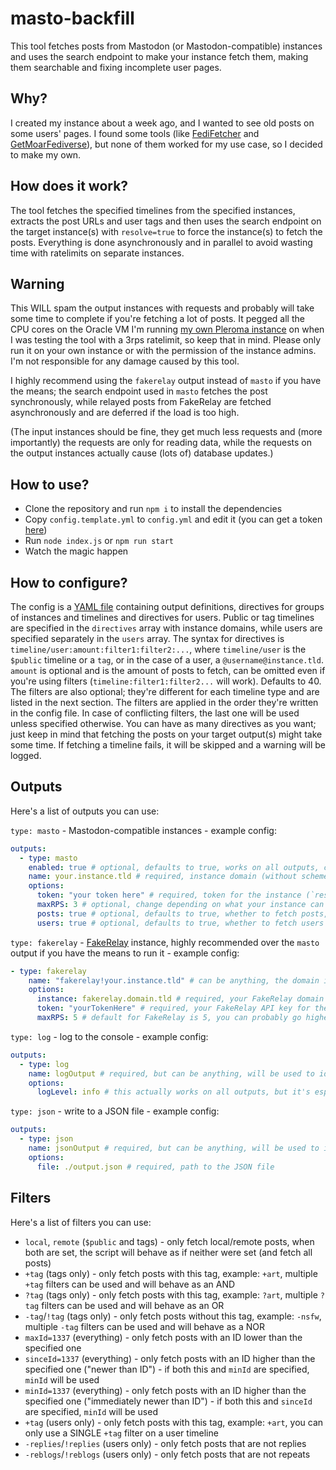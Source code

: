 # masto-backfill

This tool fetches posts from Mastodon (or Mastodon-compatible) instances and uses the search endpoint to make your instance fetch them, making them searchable and fixing incomplete user pages.

## Why?

I created my instance about a week ago, and I wanted to see old posts on some users' pages. I found some tools (like [FediFetcher](https://github.com/nanos/FediFetcher) and [GetMoarFediverse](https://github.com/g3rv4/GetMoarFediverse)), but none of them worked for my use case, so I decided to make my own.

## How does it work?

The tool fetches the specified timelines from the specified instances, extracts the post URLs and user tags and then uses the search endpoint on the target instance(s) with `resolve=true` to force the instance(s) to fetch the posts. Everything is done asynchronously and in parallel to avoid wasting time with ratelimits on separate instances.

## Warning

This WILL spam the output instances with requests and probably will take some time to complete if you're fetching a lot of posts. It pegged all the CPU cores on the Oracle VM I'm running [my own Pleroma instance](https://plrm.adamski2003.lol) on when I was testing the tool with a 3rps ratelimit, so keep that in mind. Please only run it on your own instance or with the permission of the instance admins. I'm not responsible for any damage caused by this tool.

I highly recommend using the `fakerelay` output instead of `masto` if you have the means; the search endpoint used in `masto` fetches the post synchronously, while relayed posts from FakeRelay are fetched asynchronously and are deferred if the load is too high.

(The input instances should be fine, they get much less requests and (more importantly) the requests are only for reading data, while the requests on the output instances actually cause (lots of) database updates.)

## How to use?

- Clone the repository and run `npm i` to install the dependencies
- Copy `config.template.yml` to `config.yml` and edit it (you can get a token [here](https://getauth.thms.uk/?scopes=read&client_name=masto-backfill))
- Run `node index.js` or `npm run start`
- Watch the magic happen

## How to configure?

The config is a [YAML file](https://yaml.org/spec/1.2.2/) containing output definitions, directives for groups of instances and timelines and directives for users. Public or tag timelines are specified in the `directives` array with instance domains, while users are specified separately in the `users` array. The syntax for directives is `timeline/user:amount:filter1:filter2:...`, where `timeline/user` is the `$public` timeline or a `tag`, or in the case of a user, a `@username@instance.tld`. `amount` is optional and is the amount of posts to fetch, can be omitted even if you're using filters (`timeline:filter1:filter2...` will work). Defaults to 40. The filters are also optional; they're different for each timeline type and are listed in the next section. The filters are applied in the order they're written in the config file. In case of conflicting filters, the last one will be used unless specified otherwise. You can have as many directives as you want; just keep in mind that fetching the posts on your target output(s) might take some time. If fetching a timeline fails, it will be skipped and a warning will be logged.

## Outputs

Here's a list of outputs you can use:

`type: masto` - Mastodon-compatible instances - example config:

```yaml
outputs:
  - type: masto
    enabled: true # optional, defaults to true, works on all outputs, can be used to disable an output without removing it from the config/commenting it out
    name: your.instance.tld # required, instance domain (without scheme)
    options:
      token: "your token here" # required, token for the instance (`resolve` on the search endpoint doesn't work without the token)
      maxRPS: 3 # optional, change depending on what your instance can handle, defaults to 3
      posts: true # optional, defaults to true, whether to fetch posts, setting to false can be useful if you're also using fakerelay (which only supports fetching posts)
      users: true # optional, defaults to true, whether to fetch users
```

`type: fakerelay` - [FakeRelay](https://github.com/g3rv4/FakeRelay/) instance, highly recommended over the `masto` output if you have the means to run it - example config:

```yaml
- type: fakerelay
    name: "fakerelay!your.instance.tld" # can be anything, the domain is in options because some people might want to use multiple tokens on the same relay
    options:
      instance: fakerelay.domain.tld # required, your FakeRelay domain
      token: "yourTokenHere" # required, your FakeRelay API key for the desired instance
      maxRPS: 5 # default for FakeRelay is 5, you can probably go higher than with a `masto` output on the same server
```

`type: log` - log to the console - example config:

```yaml
outputs:
  - type: log
    name: logOutput # required, but can be anything, will be used to identify the output in the logs
    options:
      logLevel: info # this actually works on all outputs, but it's especially useful for the log output
```

`type: json` - write to a JSON file - example config:

```yaml
outputs:
  - type: json
    name: jsonOutput # required, but can be anything, will be used to identify the output in the logs
    options:
      file: ./output.json # required, path to the JSON file
```

## Filters

Here's a list of filters you can use:

- `local`, `remote` (`$public` and tags) - only fetch local/remote posts, when both are set, the script will behave as if neither were set (and fetch all posts)
- `+tag` (tags only) - only fetch posts with this tag, example: `+art`, multiple `+tag` filters can be used and will behave as an AND
- `?tag` (tags only) - only fetch posts with this tag, example: `?art`, multiple `?tag` filters can be used and will behave as an OR
- `-tag`/`!tag` (tags only) - only fetch posts without this tag, example: `-nsfw`, multiple `-tag` filters can be used and will behave as a NOR
- `maxId=1337` (everything) - only fetch posts with an ID lower than the specified one
- `sinceId=1337` (everything) - only fetch posts with an ID higher than the specified one ("newer than ID") - if both this and `minId` are specified, `minId` will be used
- `minId=1337` (everything) - only fetch posts with an ID higher than the specified one ("immediately newer than ID") - if both this and `sinceId` are specified, `minId` will be used
- `+tag` (users only) - only fetch posts with this tag, example: `+art`, you can only use a SINGLE `+tag` filter on a user timeline
- `-replies`/`!replies` (users only) - only fetch posts that are not replies
- `-reblogs`/`!reblogs` (users only) - only fetch posts that are not repeats
